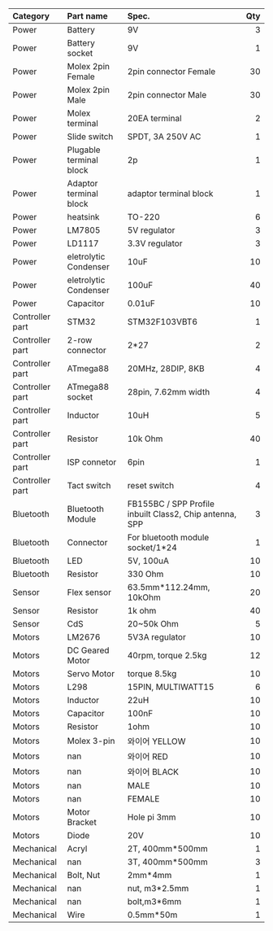 | Category        | Part name               | Spec.                                                   |   Qty |
|:----------------|:------------------------|:--------------------------------------------------------|------:|
| Power           | Battery                 | 9V                                                      |     3 |
| Power             | Battery socket          | 9V                                                      |     1 |
| Power             | Molex 2pin Female       | 2pin connector Female                                   |    30 |
| Power             | Molex 2pin Male         | 2pin connector Male                                     |    30 |
| Power             | Molex terminal          | 20EA terminal                                           |     2 |
| Power             | Slide switch            | SPDT, 3A 250V AC                                        |     1 |
| Power             | Plugable terminal block | 2p                                                      |     1 |
| Power             | Adaptor terminal block  | adaptor terminal block                                  |     1 |
| Power             | heatsink                | TO-220                                                  |     6 |
| Power             | LM7805                  | 5V regulator                                            |     3 |
| Power             | LD1117                  | 3.3V regulator                                          |     3 |
| Power             | eletrolytic Condenser   | 10uF                                                    |    10 |
| Power             | eletrolytic Condenser   | 100uF                                                   |    40 |
| Power           | Capacitor               | 0.01uF                                                  |    10 |
| Controller part | STM32                   | STM32F103VBT6                                           |     1 |
| Controller part | 2-row connector         | 2*27                                                    |     2 |
| Controller part | ATmega88                | 20MHz, 28DIP, 8KB                                       |     4 |
| Controller part | ATmega88 socket         | 28pin, 7.62mm width                                     |     4 |
| Controller part | Inductor                | 10uH                                                    |     5 |
| Controller part | Resistor                | 10k Ohm                                                 |    40 |
| Controller part | ISP connetor            | 6pin                                                    |     1 |
| Controller part | Tact switch             | reset switch                                            |     4 |
| Bluetooth       | Bluetooth Module        | FB155BC / SPP Profile inbuilt Class2, Chip antenna, SPP |     3 |
| Bluetooth       | Connector               | For bluetooth module socket/1*24                        |     1 |
| Bluetooth       | LED                     | 5V, 100uA                                               |    10 |
| Bluetooth       | Resistor                | 330 Ohm                                                 |    10 |
| Sensor          | Flex sensor             | 63.5mm*112.24mm, 10kOhm                                 |    20 |
| Sensor          | Resistor                | 1k ohm                                                  |    40 |
| Sensor          | CdS                     | 20~50k Ohm                                              |     5 |
| Motors          | LM2676                  | 5V3A regulator                                          |    10 |
| Motors          | DC Geared Motor         | 40rpm, torque 2.5kg                                     |    12 |
| Motors          | Servo Motor             | torque 8.5kg                                            |    10 |
| Motors          | L298                    | 15PIN, MULTIWATT15                                      |     6 |
| Motors          | Inductor                | 22uH                                                    |    10 |
| Motors          | Capacitor               | 100nF                                                   |    10 |
| Motors          | Resistor                | 1ohm                                                    |    10 |
| Motors          | Molex 3-pin             | 와이어 YELLOW                                           |    10 |
| Motors          | nan                     | 와이어 RED                                              |    10 |
| Motors          | nan                     | 와이어 BLACK                                            |    10 |
| Motors          | nan                     | MALE                                                    |    10 |
| Motors          | nan                     | FEMALE                                                  |    10 |
| Motors          | Motor Bracket           | Hole pi 3mm                                             |    10 |
| Motors          | Diode                   | 20V                                                     |    10 |
| Mechanical      | Acryl                   | 2T, 400mm*500mm                                         |     1 |
| Mechanical      | nan                     | 3T, 400mm*500mm                                         |     3 |
| Mechanical      | Bolt, Nut               | 2mm*4mm                                                 |     1 |
| Mechanical      | nan                     | nut, m3*2.5mm                                           |     1 |
| Mechanical      | nan                     | bolt,m3*6mm                                             |     1 |
| Mechanical      | Wire                    | 0.5mm*50m                                               |     1 |
